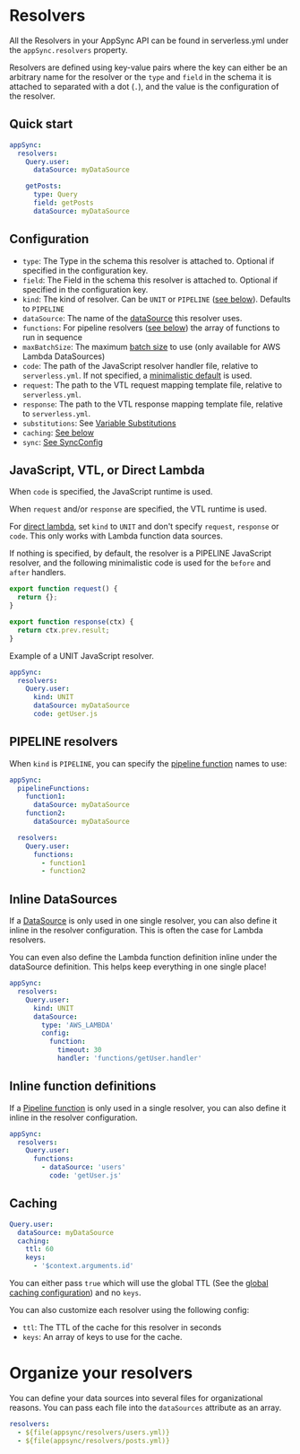 # Resolvers

All the Resolvers in your AppSync API can be found in serverless.yml under the `appSync.resolvers` property.

Resolvers are defined using key-value pairs where the key can either be an arbitrary name for the resolver or the `type` and `field` in the schema it is attached to separated with a dot (`.`), and the value is the configuration of the resolver.

## Quick start

```yaml
appSync:
  resolvers:
    Query.user:
      dataSource: myDataSource

    getPosts:
      type: Query
      field: getPosts
      dataSource: myDataSource
```

## Configuration

- `type`: The Type in the schema this resolver is attached to. Optional if specified in the configuration key.
- `field`: The Field in the schema this resolver is attached to. Optional if specified in the configuration key.
- `kind`: The kind of resolver. Can be `UNIT` or `PIPELINE` ([see below](#PIPELINE-resolvers)). Defaults to `PIPELINE`
- `dataSource`: The name of the [dataSource](dataSources.md) this resolver uses.
- `functions`: For pipeline resolvers ([see below](#PIPELINE-resolvers)) the array of functions to run in sequence
- `maxBatchSize`: The maximum [batch size](https://aws.amazon.com/blogs/mobile/introducing-configurable-batching-size-for-aws-appsync-lambda-resolvers/) to use (only available for AWS Lambda DataSources)
- `code`: The path of the JavaScript resolver handler file, relative to `serverless.yml`. If not specified, a [minimalistic default](#javascript-vs-vtl) is used.
- `request`: The path to the VTL request mapping template file, relative to `serverless.yml`.
- `response`: The path to the VTL response mapping template file, relative to `serverless.yml`.
- `substitutions`: See [Variable Substitutions](substitutions.md)
- `caching`: [See below](#Caching)
- `sync`: [See SyncConfig](syncConfig.md)

## JavaScript, VTL, or Direct Lambda

When `code` is specified, the JavaScript runtime is used.

When `request` and/or `response` are specified, the VTL runtime is used.

For [direct lambda](https://docs.aws.amazon.com/appsync/latest/devguide/direct-lambda-reference.html), set `kind` to `UNIT` and don't specify `request`, `response` or `code`. This only works with Lambda function data sources.

If nothing is specified, by default, the resolver is a PIPELINE JavaScript resolver, and the following minimalistic code is used for the `before` and `after` handlers.

```js
export function request() {
  return {};
}

export function response(ctx) {
  return ctx.prev.result;
}
```

Example of a UNIT JavaScript resolver.

```yaml
appSync:
  resolvers:
    Query.user:
      kind: UNIT
      dataSource: myDataSource
      code: getUser.js
```

## PIPELINE resolvers

When `kind` is `PIPELINE`, you can specify the [pipeline function](pipeline-functions.md) names to use:

```yaml
appSync:
  pipelineFunctions:
    function1:
      dataSource: myDataSource
    function2:
      dataSource: myDataSource

  resolvers:
    Query.user:
      functions:
        - function1
        - function2
```

## Inline DataSources

If a [DataSource](dataSources.md) is only used in one single resolver, you can also define it inline in the resolver configuration. This is often the case for Lambda resolvers.

You can even also define the Lambda function definition inline under the dataSource definition. This helps keep everything in one single place!

```yaml
appSync:
  resolvers:
    Query.user:
      kind: UNIT
      dataSource:
        type: 'AWS_LAMBDA'
        config:
          function:
            timeout: 30
            handler: 'functions/getUser.handler'
```

## Inline function definitions

If a [Pipeline function](pipeline-functions.md) is only used in a single resolver, you can also define it inline in the resolver configuration.

```yaml
appSync:
  resolvers:
    Query.user:
      functions:
        - dataSource: 'users'
          code: 'getUser.js'
```

## Caching

```yaml
Query.user:
  dataSource: myDataSource
  caching:
    ttl: 60
    keys:
      - '$context.arguments.id'
```

You can either pass `true` which will use the global TTL (See the [global caching configuration](caching.md)) and no `keys`.

You can also customize each resolver using the following config:

- `ttl`: The TTL of the cache for this resolver in seconds
- `keys`: An array of keys to use for the cache.

# Organize your resolvers

You can define your data sources into several files for organizational reasons. You can pass each file into the `dataSources` attribute as an array.

```yaml
resolvers:
  - ${file(appsync/resolvers/users.yml)}
  - ${file(appsync/resolvers/posts.yml)}
```
